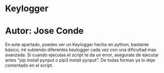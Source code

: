 # Keylogger 
# Autor: Jose Conde 

En este apartado, puedes ver un Keylogger hecho en python, bastante básico, iré subiendo
diferentes keylogger cada vez con una dificultad mas avanzada. Si cuando ejecutas el script
te da un error, asegurate de ejecutar antes "pip install pynput o pip3 install pynput". De todas 
formas ya lo deje comentado en el script.
